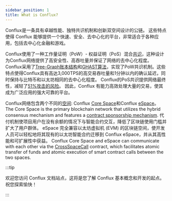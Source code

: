 ```yaml
---
sidebar_position: 1
title: What is Conflux?
---
```


Conflux是一条具有卓越性能、独特共识机制和创新双空间设计的公链。 这些特点使得 Conflux 能够提供一个快速、安全、去中心化的平台，非常适合于各种应用，包括去中心化金融和游戏。

Conflux使用了一种工作量证明（PoW）- 权益证明（PoS）混合[共识](./consensus-mechanisms/consensus-mechanisms.md)，这种设计为Conflux网络提供了高安全性、高吞吐量并保证了网络的去中心化程度。 Conflux采用了[Tree-Graph账本结构](./consensus-mechanisms/proof-of-work/tree-graph.md)和[GHAST算法](./consensus-mechanisms/proof-of-work/ghast.md)，实现了PoW共识机制。这些特点使得Conflux具有高达3,000TPS的高交易吞吐量和1分钟以内的确认延迟，同时保持与比特币和以太坊相同的去中心化程度。 Conflux的PoS共识提供网络最终性，减轻了[51%攻击的风险](./consensus-mechanisms/proof-of-stake/why-pos.md)。 因此，Conflux 有能力高效处理大量的交易，使其成为广泛应用的强大可靠的平台。

Conflux网络包含两个不同的[空间](./spaces.md): Conflux [Core Space](../../core/core.mdx)和Conflux [eSpace](../../espace/learn/overview.md)。 The Core Space is the primary blockchain network that utilizes the hybrid consensus mechanism and features a [contract sponsorship mechanism](../../core/learn/core-space-basics/internal-contracts/sponsor-whitelist-control.md). 代付机制使项目用户在没有余额的情况下与智能合约交互，降低了区块链使用门槛并扩大了用户群体。 eSpace 完全兼容以太坊虚拟机 (EVM) 的区块链空间，使开发人员可以轻松地将其现有的以太坊智能合约迁移到 Conflux eSpace，并从其高性能和可扩展性中获益。 Conflux Core Space and eSpace can communicate with each other via the [CrossSpaceCall](../../core/learn/core-space-basics/internal-contracts/crossSpaceCall.md) contract, which facilitates atomic transfer of funds and atomic execution of smart contract calls between the two spaces.

:::tip

欢迎您访问 Conflux 文档站点，这将是您了解 Conflux 基本概念和开发的起点。 祝您探索愉快！

:::
